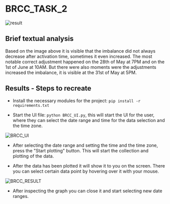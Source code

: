 ﻿# BRCC_TASK_2
 
![result](https://github.com/MareksKing/BRCC_Task/assets/100374472/254f9caf-ab71-4fb3-8d19-375212e220df)

## Brief textual analysis

Based on the image above it is visible that the imbalance did not always decrease after activation time, sometimes it even increased. The most notable correct adjustment happened on the 28th of May at 7PM and on the 1st of June at 10AM. But there were also moments were the adjustments increased the imbalance, it is visible at the 31st of May at 5PM.

## Results - Steps to recreate

- Install the necessary modules for the project: ```pip install -r requirements.txt```

- Start the UI file: ```python BRCC_UI.py```, this will start the UI for the user, where they can select the date range and time for the data selection and the time zone.

![BRCC_UI](https://github.com/MareksKing/BRCC_Task/assets/100374472/18761ff4-945b-43ed-8202-947484c45278)


- After selecting the date range and setting the time and the time zone, press the "Start plotting" button. This will start the collection and plotting of the data.

- After the data has been plotted it will show it to you on the screen. There you can select certain data point by hovering over it with your mouse.

![BRCC_RESULT](https://github.com/MareksKing/BRCC_Task/assets/100374472/108f6ff8-c17b-4ec3-bcbd-2a19646624c0)


- After inspecting the graph you can close it and start selecting new date ranges.
